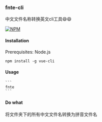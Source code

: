 <h3>fnte-cli</h3>
中文文件名称转换英文cli工具😄😄

[![NPM](https://nodei.co/npm/fnte-cli.png)](https://nodei.co/npm/fnte-cli/)

<h4>Installation</h4>
<p>Prerequisites: Node.js </p>


```
npm install -g vue-cli

```


<h4>Usage</h4>

    ```
    fnte
    ```
<h4>Do what</h4>
<p>将文件夹下的所有中文文件名转换为拼音文件名</p>

